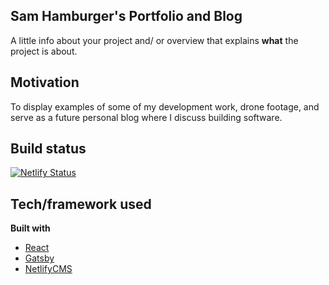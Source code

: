 ## Sam Hamburger's Portfolio and Blog

A little info about your project and/ or overview that explains **what** the project is about.

## Motivation

To display examples of some of my development work, drone footage, and serve as a future personal blog where I discuss building software.

## Build status

[![Netlify Status](https://api.netlify.com/api/v1/badges/dd26250f-b54a-46a3-a901-6e4fca5c9443/deploy-status)](https://app.netlify.com/sites/sam-hamburger/deploys)

## Tech/framework used

<b>Built with</b>

- [React](https://reactjs.org/)
- [Gatsby](https://www.gatsbyjs.org/)
- [NetlifyCMS](https://www.netlifycms.org/)
